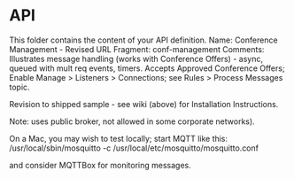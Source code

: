 # API
This folder contains the content of your API definition.
Name: Conference Management - Revised
URL Fragment: conf-management
Comments: Illustrates message handling (works with Conference Offers) - async, queued with mult req events, timers.
Accepts Approved Conference Offers; Enable Manage > Listeners > Connections; see Rules > Process Messages topic.

Revision to shipped sample - see wiki (above) for Installation Instructions.

Note: uses public broker, not allowed in some corporate networks).

On a Mac, you may wish to test locally; start MQTT like this:
/usr/local/sbin/mosquitto -c /usr/local/etc/mosquitto/mosquitto.conf

and consider MQTTBox for monitoring messages.



